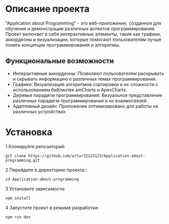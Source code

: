 <h1>Описание проекта</h1>
<p>"Application about Programming" - это веб-приложение, созданное для обучения и демонстрации различных аспектов программирования. Проект включает в себя интерактивные элементы, такие как графики, аккордеоны и визуализации, которые помогают пользователям лучше понять концепции программирования и алгоритмы.</p>

<h2>Функциональные возможности</h2>
<ul>
  <li><bold> Интерактивные аккордеоны:</bold> Позволяют пользователям раскрывать и скрывать информацию о различных темах программирования.</li>
  <li>Графики: Визуализация алгоритмов сортировки и их сложности с использованием библиотек amCharts и ApexCharts.</li>
  <li>Деревья парадигм программирования: Визуальное представление различных парадигм программирования и их взаимосвязей.</li>
  <li>Адаптивный дизайн: Приложение оптимизировано для работы на различных устройствах.</li>
</ul>

<h1>Установка</h1>
<p>1 Клонируйте репозиторий:</p>
<code>git clone https://github.com/artur32123123/Application-about-programming.git</code>
<p>                            </p>
<p>2 Перейдите в директорию проекта::</p>
<code>cd Application-about-programming</code>
<p>                            </p>
<p>3 Установите зависимости:</p>
<code>npm install</code>
<p>                            </p>
<p>4 Запустите проект в режиме разработки:</p>
<code>npm run dev</code>
